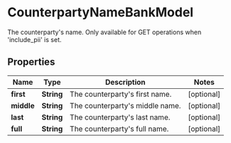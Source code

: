 

# CounterpartyNameBankModel

The counterparty's name. Only available for GET operations when 'include_pii' is set.

## Properties

| Name | Type | Description | Notes |
|------------ | ------------- | ------------- | -------------|
|**first** | **String** | The counterparty&#39;s first name. |  [optional] |
|**middle** | **String** | The counterparty&#39;s middle name. |  [optional] |
|**last** | **String** | The counterparty&#39;s last name. |  [optional] |
|**full** | **String** | The counterparty&#39;s full name. |  [optional] |



